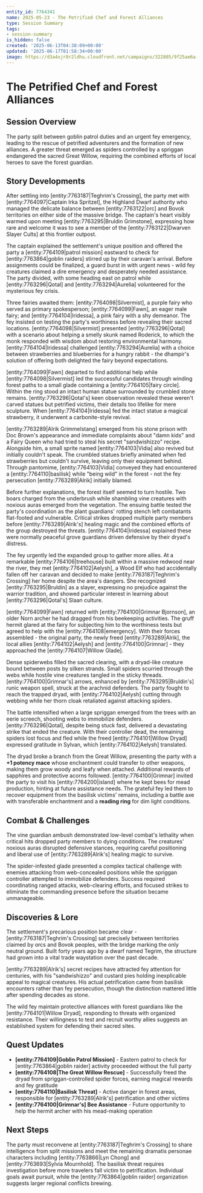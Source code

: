 ```yaml
---
entity_id: 7764341
name: 2025-05-23 - The Petrified Chef and Forest Alliances
type: Session Summary
tags:
- session-summary
is_hidden: false
created: '2025-06-13T04:38:09+00:00'
updated: '2025-06-17T01:58:34+00:00'
image: https://d3a4xjr8r2ldhu.cloudfront.net/campaigns/322885/9f25ae6a-2302-490d-ba78-3fd49e80f6fa.png
---
```


# The Petrified Chef and Forest Alliances

## Session Overview

The party split between goblin patrol duties and an urgent fey emergency, leading to the rescue of petrified adventurers and the formation of new alliances. A greater threat emerged as spiders controlled by a spriggan endangered the sacred Great Willow, requiring the combined efforts of local heroes to save the forest guardian.

## Story Developments

After settling into [entity:7763187|Teghrim's Crossing], the party met with [entity:7764097|Captain Irka Spritzel], the Highland Dwarf authority who managed the delicate balance between [entity:7763122|orc] and Bovok territories on either side of the massive bridge. The captain's heart visibly warmed upon meeting [entity:7763295|Bruldin Grimstone], expressing how rare and welcome it was to see a member of the [entity:7763122|Dwarven Slayer Cults] at this frontier outpost.

The captain explained the settlement's unique position and offered the party a [entity:7764109|patrol mission] eastward to check for [entity:7763864|goblin raiders] stirred up by their caravan's arrival. Before assignments could be finalized, a guard burst in with urgent news - wild fey creatures claimed a dire emergency and desperately needed assistance. The party divided, with some heading east on patrol while [entity:7763296|Qotal] and [entity:7763294|Aurelia] volunteered for the mysterious fey crisis.

Three fairies awaited them: [entity:7764098|Silvermist], a purple fairy who served as primary spokesperson; [entity:7764099|Fawn], an eager male fairy; and [entity:7764104|Iridessa], a pink fairy with a shy demeanor. The fey insisted on testing the party's worthiness before revealing their sacred locations. [entity:7764098|Silvermist] presented [entity:7763296|Qotal] with a scenario about helping a smelly skunk named Roderick, to which the monk responded with wisdom about restoring environmental harmony. [entity:7764104|Iridessa] challenged [entity:7763294|Aurelia] with a choice between strawberries and blueberries for a hungry rabbit - the dhampir's solution of offering both delighted the fairy beyond expectations.

[entity:7764099|Fawn] departed to find additional help while [entity:7764098|Silvermist] led the successful candidates through winding forest paths to a small glade containing a [entity:7764105|fairy circle]. Within the ring stood an intact human statue surrounded by crumbled stone remains. [entity:7763296|Qotal's] keen observation revealed these weren't carved statues but petrified victims, their details too lifelike for mere sculpture. When [entity:7764104|Iridessa] fed the intact statue a magical strawberry, it underwent a carbonite-style revival.

[entity:7763289|Alrik Grimmelstang] emerged from his stone prison with Doc Brown's appearance and immediate complaints about "damn kids" and a Fairy Queen who had tried to steal his secret "sandwishizzo" recipe. Alongside him, a small sprite named [entity:7764103|Vidia] also revived but initially couldn't speak. The crumbled statues briefly animated when fed strawberries but couldn't survive, leaving only their equipment behind. Through pantomime, [entity:7764103|Vidia] conveyed they had encountered a [entity:7764110|basilisk] while "being wild" in the forest - not the fey persecution [entity:7763289|Alrik] initially blamed.

Before further explanations, the forest itself seemed to turn hostile. Two boars charged from the underbrush while shambling vine creatures with noxious auras emerged from the vegetation. The ensuing battle tested the party's coordination as the plant guardians' rotting stench left combatants flat-footed and vulnerable. Critical strikes dropped multiple party members before [entity:7763289|Alrik's] healing magic and the combined efforts of the group destroyed the threats. [entity:7764104|Iridessa] explained these were normally peaceful grove guardians driven defensive by their dryad's distress.

The fey urgently led the expanded group to gather more allies. At a remarkable [entity:7764106|treehouse] built within a massive redwood near the river, they met [entity:7764102|Aelysh], a Wood Elf who had accidentally fallen off her caravan and decided to make [entity:7763187|Teghrim's Crossing] her home despite the area's dangers. She recognized [entity:7763295|Bruldin] as a slayer, expressing no prejudice against the warrior tradition, and showed particular interest in learning about [entity:7763296|Qotal's] Slaan culture.

[entity:7764099|Fawn] returned with [entity:7764100|Grimnar Bjornson], an older Norn archer he had dragged from his beekeeping activities. The gruff hermit glared at the fairy for subjecting him to the worthiness tests but agreed to help with the [entity:7764108|emergency]. With their forces assembled - the original party, the newly freed [entity:7763289|Alrik], the local allies [entity:7764102|Aelysh] and [entity:7764100|Grimnar] - they approached the [entity:7764107|Willow Glade].

Dense spiderwebs filled the sacred clearing, with a dryad-like creature bound between posts by silken strands. Small spiders scurried through the webs while hostile vine creatures tangled in the sticky threads. [entity:7764100|Grimnar's] arrows, enhanced by [entity:7763295|Bruldin's] runic weapon spell, struck at the arachnid defenders. The party fought to reach the trapped dryad, with [entity:7764102|Aelysh] cutting through webbing while her thorn cloak retaliated against attacking spiders.

The battle intensified when a large spriggan emerged from the trees with an eerie screech, shooting webs to immobilize defenders. [entity:7763296|Qotal], despite being stuck fast, delivered a devastating strike that ended the creature. With their controller dead, the remaining spiders lost focus and fled while the freed [entity:7764101|Willow Dryad] expressed gratitude in Sylvan, which [entity:7764102|Aelysh] translated.

The dryad broke a branch from the Great Willow, presenting the party with a **+1 potency mace** whose enchantment could transfer to other weapons, making them grow woody and leafy when attached. Additional rewards of sapphires and protective acorns followed. [entity:7764100|Grimnar] invited the party to visit his [entity:7764200|island] where he kept bees for mead production, hinting at future assistance needs. The grateful fey led them to recover equipment from the basilisk victims' remains, including a battle axe with transferable enchantment and a **reading ring** for dim light conditions.

## Combat & Challenges

The vine guardian ambush demonstrated low-level combat's lethality when critical hits dropped party members to dying conditions. The creatures' noxious auras disrupted defensive stances, requiring careful positioning and liberal use of [entity:7763289|Alrik's] healing magic to survive.

The spider-infested glade presented a complex tactical challenge with enemies attacking from web-concealed positions while the spriggan controller attempted to immobilize defenders. Success required coordinating ranged attacks, web-clearing efforts, and focused strikes to eliminate the commanding presence before the situation became unmanageable.

## Discoveries & Lore

The settlement's precarious position became clear - [entity:7763187|Teghrim's Crossing] sat precisely between territories claimed by orcs and Bovok peoples, with the bridge marking the only neutral ground. Built forty years ago by a dwarf named Tegrim, the structure had grown into a vital trade waystation over the past decade.

[entity:7763289|Alrik's] secret recipes have attracted fey attention for centuries, with his "sandwishizzo" and custard pies holding inexplicable appeal to magical creatures. His actual petrification came from basilisk encounters rather than fey persecution, though the distinction mattered little after spending decades as stone.

The wild fey maintain protective alliances with forest guardians like the [entity:7764101|Willow Dryad], responding to threats with organized resistance. Their willingness to test and recruit worthy allies suggests an established system for defending their sacred sites.

## Quest Updates

- **[entity:7764109|Goblin Patrol Mission]** - Eastern patrol to check for [entity:7763864|goblin raider] activity proceeded without the full party
- **[entity:7764108|The Great Willow Rescue]** - Successfully freed the dryad from spriggan-controlled spider forces, earning magical rewards and fey gratitude
- **[entity:7764110|Basilisk Threat]** - Active danger in forest areas, responsible for [entity:7763289|Alrik's] petrification and other victims
- **[entity:7764100|Grimnar's] Bee Assistance** - Future opportunity to help the hermit archer with his mead-making operation

## Next Steps

The party must reconvene at [entity:7763187|Teghrim's Crossing] to share intelligence from split missions and meet the remaining dramatis personae characters including [entity:7763866|Lyn Chong] and [entity:7763693|Sylvia Mournhold]. The basilisk threat requires investigation before more travelers fall victim to petrification. Individual goals await pursuit, while the [entity:7763864|goblin raider] organization suggests larger regional conflicts brewing.